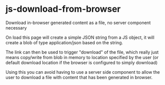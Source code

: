# js-download-from-browser

Download in-browser generated content as a file, no server component necessary

On load this page will create a simple JSON string from a JS object, it will create a blob of type application/json based on the string.

The link can then be used to trigger "download" of the file, which really just means copy/write from blob in memory to location specified by the user (or default download location if the browser is configured to simply download)

Using this you can avoid having to use a server side component to allow the user to download a file with content that has been generated in browser.
